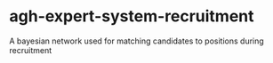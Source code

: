 # agh-expert-system-recruitment
A bayesian network used for matching candidates to positions during recruitment
